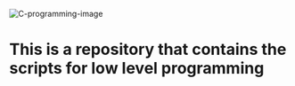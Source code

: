 ![C-programming-image](https://www.google.com/url?sa=i&url=https%3A%2F%2Fintellipaat.com%2Fblog%2Ftutorial%2Fc-tutorial%2Fintroduction-c%2F&psig=AOvVaw1ZRvsLUCksmMpXnU8gkmA3&ust=1704452486707000&source=images&cd=vfe&opi=89978449&ved=0CBIQjRxqFwoTCMiiuL7Kw4MDFQAAAAAdAAAAABAD)
<h1>This is a repository that contains the scripts for low level
programming</h1>

